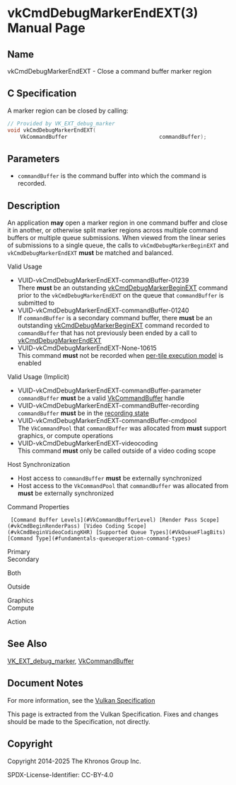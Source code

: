 # vkCmdDebugMarkerEndEXT(3) Manual Page

## Name

vkCmdDebugMarkerEndEXT - Close a command buffer marker region



## [](#_c_specification)C Specification

A marker region can be closed by calling:

```c++
// Provided by VK_EXT_debug_marker
void vkCmdDebugMarkerEndEXT(
    VkCommandBuffer                             commandBuffer);
```

## [](#_parameters)Parameters

- `commandBuffer` is the command buffer into which the command is recorded.

## [](#_description)Description

An application **may** open a marker region in one command buffer and close it in another, or otherwise split marker regions across multiple command buffers or multiple queue submissions. When viewed from the linear series of submissions to a single queue, the calls to `vkCmdDebugMarkerBeginEXT` and `vkCmdDebugMarkerEndEXT` **must** be matched and balanced.

Valid Usage

- [](#VUID-vkCmdDebugMarkerEndEXT-commandBuffer-01239)VUID-vkCmdDebugMarkerEndEXT-commandBuffer-01239  
  There **must** be an outstanding [vkCmdDebugMarkerBeginEXT](https://registry.khronos.org/vulkan/specs/latest/man/html/vkCmdDebugMarkerBeginEXT.html) command prior to the `vkCmdDebugMarkerEndEXT` on the queue that `commandBuffer` is submitted to
- [](#VUID-vkCmdDebugMarkerEndEXT-commandBuffer-01240)VUID-vkCmdDebugMarkerEndEXT-commandBuffer-01240  
  If `commandBuffer` is a secondary command buffer, there **must** be an outstanding [vkCmdDebugMarkerBeginEXT](https://registry.khronos.org/vulkan/specs/latest/man/html/vkCmdDebugMarkerBeginEXT.html) command recorded to `commandBuffer` that has not previously been ended by a call to [vkCmdDebugMarkerEndEXT](https://registry.khronos.org/vulkan/specs/latest/man/html/vkCmdDebugMarkerEndEXT.html)
- [](#VUID-vkCmdDebugMarkerEndEXT-None-10615)VUID-vkCmdDebugMarkerEndEXT-None-10615  
  This command **must** not be recorded when [per-tile execution model](https://registry.khronos.org/vulkan/specs/latest/html/vkspec.html#renderpass-per-tile-execution-model) is enabled

Valid Usage (Implicit)

- [](#VUID-vkCmdDebugMarkerEndEXT-commandBuffer-parameter)VUID-vkCmdDebugMarkerEndEXT-commandBuffer-parameter  
  `commandBuffer` **must** be a valid [VkCommandBuffer](https://registry.khronos.org/vulkan/specs/latest/man/html/VkCommandBuffer.html) handle
- [](#VUID-vkCmdDebugMarkerEndEXT-commandBuffer-recording)VUID-vkCmdDebugMarkerEndEXT-commandBuffer-recording  
  `commandBuffer` **must** be in the [recording state](#commandbuffers-lifecycle)
- [](#VUID-vkCmdDebugMarkerEndEXT-commandBuffer-cmdpool)VUID-vkCmdDebugMarkerEndEXT-commandBuffer-cmdpool  
  The `VkCommandPool` that `commandBuffer` was allocated from **must** support graphics, or compute operations
- [](#VUID-vkCmdDebugMarkerEndEXT-videocoding)VUID-vkCmdDebugMarkerEndEXT-videocoding  
  This command **must** only be called outside of a video coding scope

Host Synchronization

- Host access to `commandBuffer` **must** be externally synchronized
- Host access to the `VkCommandPool` that `commandBuffer` was allocated from **must** be externally synchronized

Command Properties

     [Command Buffer Levels](#VkCommandBufferLevel) [Render Pass Scope](#vkCmdBeginRenderPass) [Video Coding Scope](#vkCmdBeginVideoCodingKHR) [Supported Queue Types](#VkQueueFlagBits) [Command Type](#fundamentals-queueoperation-command-types)

Primary  
Secondary

Both

Outside

Graphics  
Compute

Action

## [](#_see_also)See Also

[VK\_EXT\_debug\_marker](https://registry.khronos.org/vulkan/specs/latest/man/html/VK_EXT_debug_marker.html), [VkCommandBuffer](https://registry.khronos.org/vulkan/specs/latest/man/html/VkCommandBuffer.html)

## [](#_document_notes)Document Notes

For more information, see the [Vulkan Specification](https://registry.khronos.org/vulkan/specs/latest/html/vkspec.html#vkCmdDebugMarkerEndEXT)

This page is extracted from the Vulkan Specification. Fixes and changes should be made to the Specification, not directly.

## [](#_copyright)Copyright

Copyright 2014-2025 The Khronos Group Inc.

SPDX-License-Identifier: CC-BY-4.0